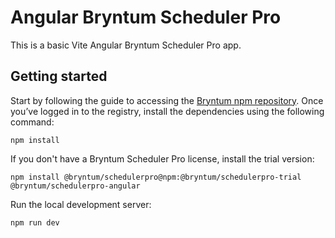 # Angular Bryntum Scheduler Pro 

This is a basic Vite Angular Bryntum Scheduler Pro app.

## Getting started 

 Start by following the guide to accessing the [Bryntum npm repository](https://bryntum.com/products/schedulerpro/docs/guide/SchedulerPro/npm-repository). Once you’ve logged in to the registry, install the dependencies using the following command:

```shell
npm install
```

If you don't have a Bryntum Scheduler Pro license, install the trial version:

```shell
npm install @bryntum/schedulerpro@npm:@bryntum/schedulerpro-trial @bryntum/schedulerpro-angular
```

Run the local development server:

```shell
npm run dev
```